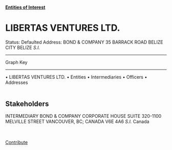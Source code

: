 #### [Entities of Interest](/list.html)
<link rel="stylesheet" type="text/css" href="../../assets/style.css">

<style>
body{background-image:url("http://eoi-graphs.s3-website-eu-west-1.amazonaws.com/LIBERTAS_VENTURES_LTD..png");background-repeat: no-repeat;background-size: contain;}
.markdown>p>span{background-color: white;}
</style>

# LIBERTAS VENTURES LTD.
<span>Status: Defaulted
Address: BOND & COMPANY 35 BARRACK ROAD BELIZE CITY BELIZE  *S.I.*
</span>

---



<div class="legend">
Graph Key
<hr>
<span class="focus">• LIBERTAS VENTURES LTD.</span>
<span class="entity">• Entities</span>
<span class="intermediary">• Intermediaries</span>
<span class="officer">• Officers</span>
<span class="address">• Addresses</span>
</div><br>


## Stakeholders
<span>INTERMEDIARY
BOND & COMPANY
CORPORATE HOUSE SUITE 320-1100 MELVILLE STREET VANCOUVER, BC; CANADA V6E 4A6 *S.I.*
Canada
</span>


<br><br><a class="contribute_button" href="Readme.md">Contribute</a>